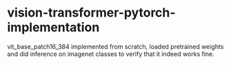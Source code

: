 # vision-transformer-pytorch-implementation

vit_base_patch16_384 implemented from scratch, loaded pretrained weights and did inference on imagenet classes to verify that it indeed works fine. 
